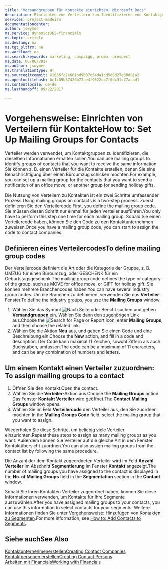 ```yaml
---
title: "Versandgruppen für Kontakte einrichten| Microsoft Docs"
description: Einrichten von Verteilern zum Identifizieren von Kontaktgruppen, denen die gleichen Informationen zugehen sollen, z. B. Marketingkampagnen oder Promotionen.
services: project-madeira
documentationcenter: 
author: jswymer
ms.service: dynamics365-financials
ms.topic: article
ms.devlang: na
ms.tgt_pltfrm: na
ms.workload: na
ms.search.keywords: marketing, campaign, promo, prospect
ms.date: 06/06/2017
ms.author: jswymer
ms.translationtype: HT
ms.sourcegitcommit: 81636fc2e661bd9b07c54da1cd5d0d27e30d01a2
ms.openlocfilehash: bc1c89b87426b72ce4f9522cb7f0dc31c77acad1
ms.contentlocale: de-de
ms.lasthandoff: 09/22/2017

---
```

# <a name="how-to-set-up-mailing-groups-for-contacts"></a><span data-ttu-id="49212-103">Vorgehensweise: Einrichten von Verteilern für Kontakte</span><span class="sxs-lookup"><span data-stu-id="49212-103">How to: Set Up Mailing Groups for Contacts</span></span>
<span data-ttu-id="49212-104">Verteiler werden verwendet, um Kontaktgruppen zu identifizieren, die dieselben Informationen erhalten sollen.</span><span class="sxs-lookup"><span data-stu-id="49212-104">You can use mailing groups to identify groups of contacts that you want to receive the same information.</span></span> <span data-ttu-id="49212-105">Sie können z. B. einen Verteiler für die Kontakte erstellen, denen Sie eine Benachrichtigung über einen Büroumzug schicken möchten.</span><span class="sxs-lookup"><span data-stu-id="49212-105">For example, you can set up a mailing group for the contacts that you want to send a notification of an office move, or another group for sending holiday gifts.</span></span>

<span data-ttu-id="49212-106">Die Nutzung von Verteilern zu Kontakten ist ein zwei Schritte umfassender Prozess.</span><span class="sxs-lookup"><span data-stu-id="49212-106">Using mailing groups on contacts is a two-step process.</span></span> <span data-ttu-id="49212-107">Zuerst definieren Sie den Verteilercode.</span><span class="sxs-lookup"><span data-stu-id="49212-107">First, you define the mailing group code.</span></span> <span data-ttu-id="49212-108">Sie müssen diesen Schritt nur einmal für jeden Verteiler ausführen.</span><span class="sxs-lookup"><span data-stu-id="49212-108">You only have to perform this step one time for each mailing group.</span></span> <span data-ttu-id="49212-109">Sobald Sie einen Verteilercode haben, können Sie den Code zu den Kontaktunternehmen zuweisen.</span><span class="sxs-lookup"><span data-stu-id="49212-109">Once you have a mailing group code, you can start to assign the code to contact companies.</span></span>

## <a name="to-define-mailing-group-codes"></a><span data-ttu-id="49212-110">Definieren eines Verteilercodes</span><span class="sxs-lookup"><span data-stu-id="49212-110">To define mailing group codes</span></span>
<span data-ttu-id="49212-111">Der Verteilercode definiert die Art oder die Kategorie der Gruppe, z. B. UMZUG für einen Büroumzug, oder GESCHENK für ein Geburtstagsgeschenk.</span><span class="sxs-lookup"><span data-stu-id="49212-111">The mailing group code defines the type or category of the group, such as MOVE for office move, or GIFT for holiday gift.</span></span> <span data-ttu-id="49212-112">Sie können mehrere Branchencodes haben.</span><span class="sxs-lookup"><span data-stu-id="49212-112">You can have several industry group codes.</span></span> <span data-ttu-id="49212-113">Um die Branchen zu definieren, verwenden Sie das **Verteiler**-Fenster.</span><span class="sxs-lookup"><span data-stu-id="49212-113">To define the industry groups, you use the **Mailing Groups** window.</span></span>

1. <span data-ttu-id="49212-114">Wählen Sie das Symbol ![Nach Seite oder Bericht suchen](media/ui-search/search_small.png "Nach Seite oder Bericht suchen") und geben **Versandgruppen** ein. Wählen Sie dann den zugehörigen Link aus.</span><span class="sxs-lookup"><span data-stu-id="49212-114">Choose the ![Search for Page or Report](media/ui-search/search_small.png "Search for Page or Report icon") icon, enter **Mailing Groups**, and then choose the related link.</span></span>
2. <span data-ttu-id="49212-115">Wählen Sie die Aktion **Neu** aus, und geben Sie einen Code und eine Beschreibung ein.</span><span class="sxs-lookup"><span data-stu-id="49212-115">Choose the **New** action, and fill in a code and description.</span></span> <span data-ttu-id="49212-116">Der Code kann maximal 11 Zeichen, sowohl Ziffern als auch Buchstaben, umfassen.</span><span class="sxs-lookup"><span data-stu-id="49212-116">The code can be a maximum of 11 characters, and can be any combination of numbers and letters.</span></span>

## <span data-ttu-id="49212-117"><a name="AssignMailGroupContact">Um einem Kontakt einen Verteiler zuzuordnen:</a></span><span class="sxs-lookup"><span data-stu-id="49212-117"><a name="AssignMailGroupContact"></a> To assign mailing groups to a contact</span></span>
1. <span data-ttu-id="49212-118">Öffnen Sie den Kontakt.</span><span class="sxs-lookup"><span data-stu-id="49212-118">Open the contact.</span></span>
2. <span data-ttu-id="49212-119">Wählen Sie die **Verteiler**-Aktion aus.</span><span class="sxs-lookup"><span data-stu-id="49212-119">Choose the **Mailing Groups** action.</span></span> <span data-ttu-id="49212-120">Das Fenster **Kontakt Verteiler** wird geöffnet.</span><span class="sxs-lookup"><span data-stu-id="49212-120">The **Contact Mailing Groups** window opens.</span></span>
3. <span data-ttu-id="49212-121">Wählen Sie im Feld **Verteilercode** den Verteiler aus, den Sie zuordnen möchten.</span><span class="sxs-lookup"><span data-stu-id="49212-121">In the **Mailing Groups Code** field, select the mailing group that you want to assign.</span></span>

<span data-ttu-id="49212-122">Wiederholen Sie diese Schritte, um beliebig viele Verteiler einzurichten.</span><span class="sxs-lookup"><span data-stu-id="49212-122">Repeat these steps to assign as many mailing groups as you want.</span></span> <span data-ttu-id="49212-123">Außerdem können Sie Verteiler auf die gleiche Art in dem Fenster Kontaktübersicht zuordnen.</span><span class="sxs-lookup"><span data-stu-id="49212-123">You can also assign mailing groups from the contact list by following the same procedure.</span></span>

<span data-ttu-id="49212-124">Die Anzahl der dem Kontakt zugeordneten Verteiler wird im Feld **Anzahl Verteiler** im Abschnitt **Segmentierung** im Fenster **Kontakt** angezeigt.</span><span class="sxs-lookup"><span data-stu-id="49212-124">The number of mailing groups you have assigned to the contact is displayed in the **No. of Mailing Groups** field in the **Segmentation** section in the **Contact** window.</span></span>

<span data-ttu-id="49212-125">Sobald Sie Ihren Kontakten Verteiler zugeordnet haben, können Sie diese Informationen verwenden, um Kontakte für Ihre Segmente auszuwählen.</span><span class="sxs-lookup"><span data-stu-id="49212-125">After you have assigned mailing groups to your contacts, you can use this information to select contacts for your segments.</span></span> <span data-ttu-id="49212-126">Weitere Informationen finden Sie unter [Vorgehensweise: Hinzufügen von Kontakten zu Segmenten](marketing-add-contact-segment.md).</span><span class="sxs-lookup"><span data-stu-id="49212-126">For more information, see [How to: Add Contacts to Segments](marketing-add-contact-segment.md).</span></span>

## <a name="see-also"></a><span data-ttu-id="49212-127">Siehe auch</span><span class="sxs-lookup"><span data-stu-id="49212-127">See Also</span></span>
[<span data-ttu-id="49212-128">Kontaktunternehmenerstellen</span><span class="sxs-lookup"><span data-stu-id="49212-128">Creating Contact Companies</span></span>](marketing-create-contact-companies.md)  
[<span data-ttu-id="49212-129">Kontaktpersonen erstellen</span><span class="sxs-lookup"><span data-stu-id="49212-129">Creating Contact Persons</span></span>](marketing-create-contact-persons.md)  
[<span data-ttu-id="49212-130">Arbeiten mit Financials</span><span class="sxs-lookup"><span data-stu-id="49212-130">Working with Financials</span></span>](ui-work-product.md)

